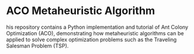 # ACO Metaheuristic Algorithm
his repository contains a Python implementation and tutorial of Ant Colony Optimization (ACO), demonstrating how metaheuristic algorithms can be applied to solve complex optimization problems such as the Traveling Salesman Problem (TSP).

